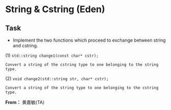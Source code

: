 # String & Cstring (Eden)

## Task

* Implement the two functions which proceed to exchange between string and cstring.
 
(1) `std::string change1(const char* cstr);`  

    Convert a string of the cstring type to one belonging to the string type.

(2) `void change2(std::string str, char* cstr);`  

    Convert a string of the string type to one belonging to the cstring type.

**From：** 黄嘉敏(TA)
